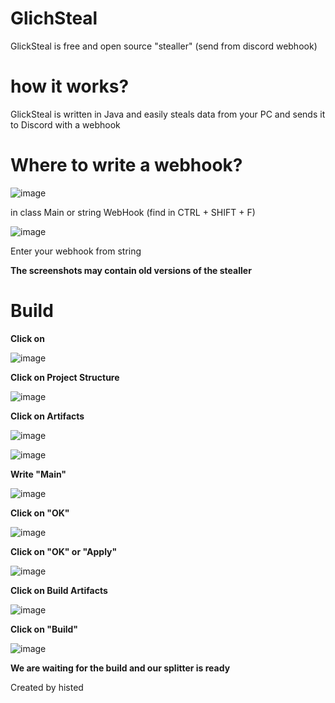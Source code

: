 # GlichSteal 
GlickSteal is free and open source "stealler" (send from discord webhook)

# how it works?
GlickSteal is written in Java and easily steals data from your PC and sends it to Discord with a webhook

# Where to write a webhook?

![image](https://github.com/histed1488/GlichSteal/assets/171606951/61c979ab-9242-4ca7-958a-513417c93730)

in class Main or string WebHook (find in CTRL + SHIFT + F)

![image](https://github.com/histed1488/GlichSteal/assets/171606951/ae784fc1-6890-47c4-95a5-ba92e2cd0b70)

Enter your webhook from string

**The screenshots may contain old versions of the stealler**

# Build

**Click on**

![image](https://github.com/histed1488/GlichSteal/assets/171606951/1518e14c-7a0a-4c1e-af90-31c603ed2067)

**Click on Project Structure**

![image](https://github.com/histed1488/GlichSteal/assets/171606951/1f6ea2e2-19b6-4eee-ae6f-0ea413673713)

**Click on Artifacts**

![image](https://github.com/histed1488/GlichSteal/assets/171606951/770f4def-b12a-4e63-abef-3d0dd8560ab7)

![image](https://github.com/histed1488/GlichSteal/assets/171606951/358bac78-e696-4ce8-9c4e-fb3beb530af4)

**Write "Main"**

![image](https://github.com/histed1488/GlichSteal/assets/171606951/3ca41c21-234a-4c66-ac4c-a2658fbd7d6e)

**Click on "OK"**

![image](https://github.com/histed1488/GlichSteal/assets/171606951/bc31477c-5657-4746-a897-36bc0748adb7)

**Click on "OK" or "Apply"**

![image](https://github.com/histed1488/GlichSteal/assets/171606951/98658bd4-9e98-48c2-8976-cb8ee176fc7b)

**Click on Build Artifacts**

![image](https://github.com/histed1488/GlichSteal/assets/171606951/3b620e5f-5a1d-40af-b95d-55543a921306)

**Click on "Build"**

![image](https://github.com/histed1488/GlichSteal/assets/171606951/7a86cb2e-ecae-4448-8529-b360e7ab547e)

**We are waiting for the build and our splitter is ready**

Created by histed

